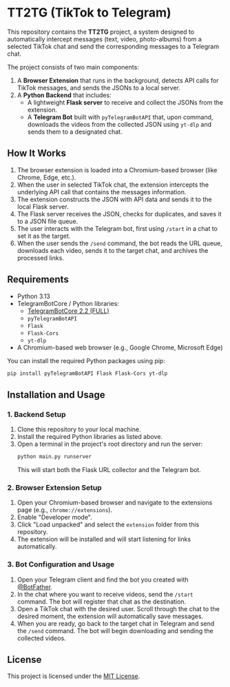 # TT2TG (TikTok to Telegram)

This repository contains the **TT2TG** project, a system designed to automatically intercept messages (text, video, photo-albums) from a selected TikTok chat and send the corresponding messages to a Telegram chat.

The project consists of two main components:
1.  A **Browser Extension** that runs in the background, detects API calls for TikTok messages, and sends the JSONs to a local server.
2.  A **Python Backend** that includes:
    *   A lightweight **Flask server** to receive and collect the JSONs from the extension.
    *   A **Telegram Bot** built with `pyTelegramBotAPI` that, upon command, downloads the videos from the collected JSON using `yt-dlp` and sends them to a designated chat.

## How It Works

1.  The browser extension is loaded into a Chromium-based browser (like Chrome, Edge, etc.).
2.  When the user in selected TikTok chat, the extension intercepts the underlying API call that contains the messages information.
3.  The extension constructs the JSON with API data and sends it to the local Flask server.
4.  The Flask server receives the JSON, checks for duplicates, and saves it to a JSON file queue.
5.  The user interacts with the Telegram bot, first using `/start` in a chat to set it as the target.
6.  When the user sends the `/send` command, the bot reads the URL queue, downloads each video, sends it to the target chat, and archives the processed links.

## Requirements
*  Python 3.13
*  TelegramBotCore / Python libraries:
   -   [TelegramBotCore 2.2 (FULL)](https://github.com/NGGTLightKeeper/TelegramBotCore/releases/tag/TelegramBotCore_ver.2.2)
   -   `pyTelegramBotAPI`
   -   `Flask`
   -   `Flask-Cors`
   -   `yt-dlp`
*  A Chromium-based web browser (e.g., Google Chrome, Microsoft Edge)

You can install the required Python packages using pip:
```bash
pip install pyTelegramBotAPI Flask Flask-Cors yt-dlp
```

## Installation and Usage

### 1. Backend Setup

1.  Clone this repository to your local machine.
2.  Install the required Python libraries as listed above.
3.  Open a terminal in the project's root directory and run the server:
    ```bash
    python main.py runserver
    ```
    This will start both the Flask URL collector and the Telegram bot.

### 2. Browser Extension Setup

1.  Open your Chromium-based browser and navigate to the extensions page (e.g., `chrome://extensions`).
2.  Enable "Developer mode".
3.  Click "Load unpacked" and select the `extension` folder from this repository.
4.  The extension will be installed and will start listening for links automatically.

### 3. Bot Configuration and Usage

1.  Open your Telegram client and find the bot you created with [@BotFather](https://t.me/BotFather/).
2.  In the chat where you want to receive videos, send the `/start` command. The bot will register that chat as the destination.
3.  Open a TikTok chat with the desired user. Scroll through the chat to the desired moment, the extension will automatically save messages.
4.  When you are ready, go back to the target chat in Telegram and send the `/send` command. The bot will begin downloading and sending the collected videos.

## License
This project is licensed under the [MIT License](LICENSE.md).
